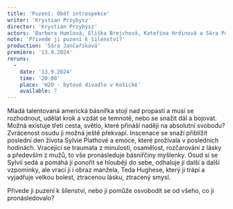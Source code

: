 ```yaml
---
title: 'Puzení: Oběť introspekce'
writer: 'Krystian Przybysz'
director: 'Krystian Przybysz'
actors: 'Barbora Humlová, Eliška Brejchová, Kateřina Hrdinová a Sára Pospíšilová'
note: 'Přivede ji puzení k šílenství?'
production: 'Sára Jančaříková'
premiere: '13.9.2024'
reruns:
  -  
    date: '13.9.2024'
    time: '20:00'
    place: 'H2O - bytové divadlo v Košické'
    available: 7
---
```

Mladá talentovaná americká básnířka stojí nad propastí a musí se rozhodnout, udělat krok a vzdát se temnotě, nebo se snažit dál a bojovat. Možná existuje třetí cesta, světlo, které přináší naději na absolutní svobodu? Zvrácenost osudu ji možná ještě překvapí. 
Inscenace se snaží přiblížit poslední den života Sylvie Plathové a emoce, které prožívala v posledních hodinách. Vracející se traumata z minulosti, osamělost, rozčarování z lásky a především z mužů, to vše pronásleduje básnířčiny myšlenky. Osud si se Sylvií sedá a pomáhá jí ponořit se hlouběji do sebe, odhaluje jí další a další vzpomínky, ale vrací jí i obraz manžela, Teda Hughese, který ji trápí a vyjadřuje velkou bolest, ztracenou lásku, ztracený smysl.

Přivede ji puzení k šílenství, nebo jí pomůže osvobodit se od všeho, co ji pronásledovalo?
